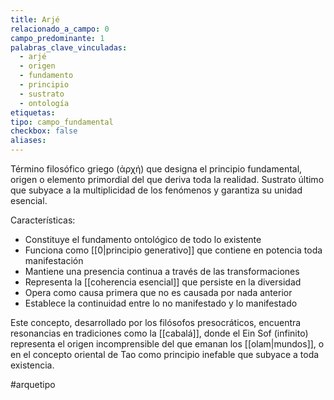 ```yaml
---
title: Arjé
relacionado_a_campo: 0
campo_predominante: 1
palabras_clave_vinculadas:
  - arjé
  - origen
  - fundamento
  - principio
  - sustrato
  - ontología
etiquetas: 
tipo: campo_fundamental
checkbox: false
aliases:
---
```

Término filosófico griego (ἀρχή) que designa el principio fundamental, origen o elemento primordial del que deriva toda la realidad. Sustrato último que subyace a la multiplicidad de los fenómenos y garantiza su unidad esencial.

Características:
- Constituye el fundamento ontológico de todo lo existente
- Funciona como [[0|principio generativo]] que contiene en potencia toda manifestación
- Mantiene una presencia continua a través de las transformaciones
- Representa la [[coherencia esencial]] que persiste en la diversidad
- Opera como causa primera que no es causada por nada anterior
- Establece la continuidad entre lo no manifestado y lo manifestado

Este concepto, desarrollado por los filósofos presocráticos, encuentra resonancias en tradiciones como la [[cabalá]], donde el Ein Sof (infinito) representa el origen incomprensible del que emanan los [[olam|mundos]], o en el concepto oriental de Tao como principio inefable que subyace a toda existencia.

#arquetipo
